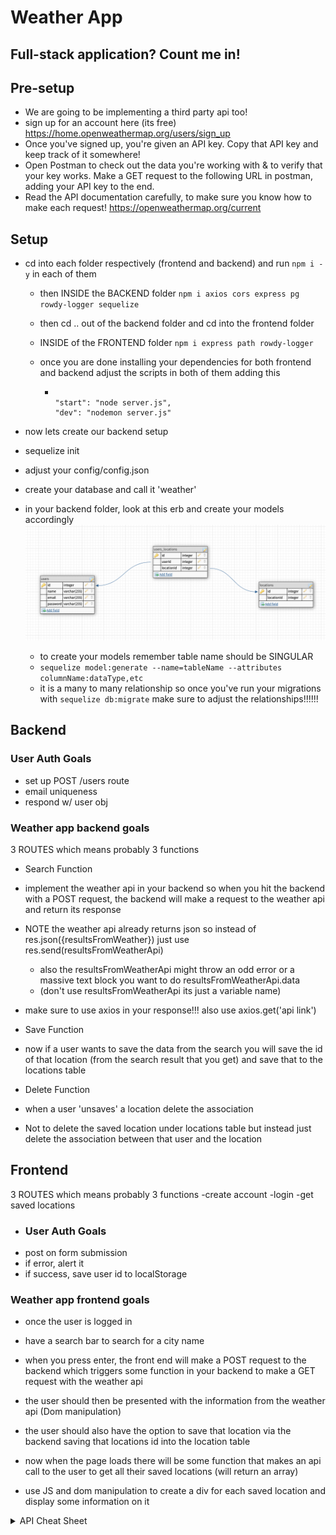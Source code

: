 # Weather App

## Full-stack application? Count me in!

## Pre-setup

- We are going to be implementing a third party api too!
- sign up for an account here (its free) https://home.openweathermap.org/users/sign_up
- Once you've signed up, you're given an API key. Copy that API key and keep track of it somewhere!
- Open Postman to check out the data you're working with & to verify that your key works. Make a GET request to the following URL in postman, adding your API key to the end.
- Read the API documentation carefully, to make sure you know how to make each request! https://openweathermap.org/current

## Setup

- cd into each folder respectively (frontend and backend) and run `npm i -y` in each of them

  - then INSIDE the BACKEND folder `npm i axios cors express pg rowdy-logger sequelize`
  - then cd .. out of the backend folder and cd into the frontend folder
  - INSIDE of the FRONTEND folder `npm i express path rowdy-logger`

  - once you are done installing your dependencies for both frontend and backend adjust the scripts in both of them adding this
    - <pre><code>
      "start": "node server.js",
      "dev": "nodemon server.js"
      </code></pre>

- now lets create our backend setup
- sequelize init
- adjust your config/config.json
- create your database and call it 'weather'
- in your backend folder, look at this erb and create your models accordingly
  ![alt text](./weathererb.jpg)
  - to create your models remember table name should be SINGULAR
  - `sequelize model:generate --name=tableName --attributes columnName:dataType,etc`
  - it is a many to many relationship so once you've run your migrations with `sequelize db:migrate` make sure to adjust the relationships!!!!!!

## Backend

### User Auth Goals

- set up POST /users route
- email uniqueness
- respond w/ user obj

### Weather app backend goals

3 ROUTES which means probably 3 functions

- Search Function
- implement the weather api in your backend so when you hit the backend with a POST request, the backend will make a request to the weather api and return its response
- NOTE the weather api already returns json so instead of res.json({resultsFromWeather})
  just use res.send(resultsFromWeatherApi)
  - also the resultsFromWeatherApi might throw an odd error or a massive text block
    you want to do resultsFromWeatherApi.data
  - (don't use resultsFromWeatherApi its just a variable name)
- make sure to use axios in your response!!! also use axios.get('api link')

- Save Function
- now if a user wants to save the data from the search you will save the id of that location (from the search result that you get) and save that to the locations table

- Delete Function
- when a user 'unsaves' a location delete the association
- Not to delete the saved location under locations table but instead just delete the association between that user and the location

## Frontend

3 ROUTES which means probably 3 functions
-create account
-login
-get saved locations

- ### User Auth Goals
- post on form submission
- if error, alert it
- if success, save user id to localStorage

### Weather app frontend goals

- once the user is logged in
- have a search bar to search for a city name
- when you press enter, the front end will make a POST request to the backend which triggers some function in your backend to make a GET request with the weather api
- the user should then be presented with the information from the weather api (Dom manipulation)

- the user should also have the option to save that location via the backend saving that locations id into the location table

- now when the page loads there will be some function that makes an api call to the user to get all their saved locations (will return an array)
- use JS and dom manipulation to create a div for each saved location and display some information on it

<details><summary>API Cheat Sheet</summary>
<p>
make sure to add http:// and the api call

for general search
http://api.openweathermap.org/data/2.5/weather?q={city name}&appid={API key}&units=imperial

for a single search:
http://http://api.openweathermap.org/data/2.5/weather?id=${id}&appid=${API Key}&units=imperial

</p>
</details>
